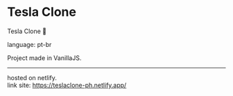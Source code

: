 # Tesla Clone

Tesla Clone 🚗

language: pt-br


Project made in VanillaJS.

<hr>

hosted on netlify.<br>
link site: https://teslaclone-ph.netlify.app/
